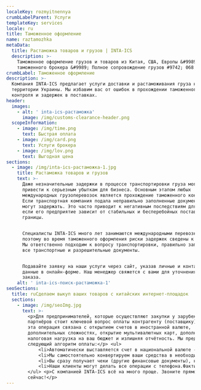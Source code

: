```yaml
---
localeKey: rozmyitnennya
crumbLabelParent: Услуги
templateKey: services
locale: ru
title: Таможенное оформление
name: raztamozhka
metaData:
  title: Растаможка товаров и грузов | INTA-ICS
  description: >-
    Таможенное оформление грузов и товаров из Китая, США, Европы &#9989; Услуги
    таможенного брокера &#9989; Полное сопровождение грузов #9742; 068 5555 999
crumbLabel: Таможенное оформление
description: >-
  Компания INTA-ICS предлагает услуги доставки и растаможивания груза на
  территории Украины. Мы избавим вас от ошибок в прохождении таможенного
  контроля и задержек в поставках.
header:
  images:
    - alt: ' inta-ics-растаможка'
      image: /img/customs-clearance-header.png
  scopeInformation:
    - image: /img/time.png
      text: Быстрая оплата
    - image: /img/card.png
      text: Услуги брокера
    - image: /img/lov.png
      text: Выгодная цена
sections:
  - image: /img/inta-ics-растаможка-1.jpg
    title: Растаможка товаров и грузов
    text: >-
      Даже незначительные задержки в процессе транспортировки груза могут
      привести к серьезным убыткам для бизнеса. Основным этапом любых
      международных грузоперевозок является прохождение таможенного контроля.
      Если транспортная компания подала неправильно заполненные документы, груз
      могут задержать. Это часто приводит к негативным последствиям для клиента,
      если его предприятие зависит от стабильных и бесперебойных поставок из-за
      границы.


      Специалисты INTA-ICS много лет занимаются международными перевозками,
      поэтому во время таможенного оформления риски задержек сведены к минимуму.
      Мы ответственно подходим к вопросу транспортировки, правильно заполняем
      все транспортные и разрешительные документы.


      Подавайте заявку на наши услуги через сайт, указав личные и контактные
      данные в онлайн-форме. Наш менеджер свяжется с вами для уточнения деталей
      заказа.
    alt: ' inta-ics-поиск-растаможка-1'
seoSections:
  title: ruСделаем выкуп ваших товаров с китайских интернет-площадок
  sections:
    - image: /img/seoImg.jpg
      text: >-
        <p>Для предпринимателей, которые осуществляют закупки у зарубежных
        партнёров стоит ключевой вопрос оплаты контрагенту (поставщику). Часто
        эта операция связана с открытием счетов в иностранной валюте,
        дополнительных сложностях, открытие мультивалютных карт, дополнительная
        налоговая нагрузка на ваш бюджет и излишняя отчётность. Мы предлагаем
        следующий алгоритм оплаты:</p> <ul>
            <li>Автоматически выставляется счет в национальной валюте - гривнах. По факту вы покупаете товар в гривнах.</li>
            <li>Мы самостоятельно конвертируем ваши средства в необходимую валюту поставщика по выгодному курсу и оплачиваем ваш заказ.</li>
            <li>Вы сразу получает чеки (другие финансовые документы), которые подтверждают факт оплаты.</li>
            <li>Наши клиенты могут делать все операции с телефона.Фактически, наша компания выполняет работу, связанную с обслуживанием валютных счетов. При этом вы всегда знаете оптовую стоимость товара в нашей национальной валюте.</li>
        </ul> <p>С компанией INTA-ICS всё на много проще. Звоните прямо
        сейчас!</p>
---
```

